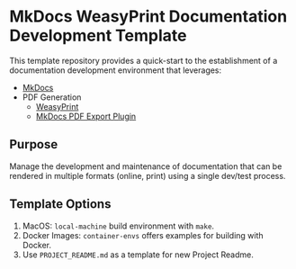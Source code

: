 # MkDocs WeasyPrint Documentation Development Template
This template repository provides a quick-start to the establishment of a documentation development environment that leverages:

* [MkDocs](https://www.mkdocs.org/)
* PDF Generation
    * [WeasyPrint](https://weasyprint.org/)
    * [MkDocs PDF Export Plugin](https://github.com/zhaoterryy/mkdocs-pdf-export-plugin)

## Purpose
Manage the development and maintenance of documentation that can be rendered in multiple formats (online, print) using a single dev/test process.

## Template Options

1. MacOS: ```local-machine``` build environment with ```make```.
2. Docker Images: ```container-envs``` offers examples for building with Docker.
3. Use ```PROJECT_README.md``` as a template for new Project Readme.
